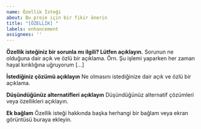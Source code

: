 ```yaml
---
name: Özellik İsteği
about: Bu proje için bir fikir önerin
title: "[ÖZELLİK] "
labels: enhancement
assignees: ''
---
```


**Özellik isteğiniz bir sorunla mı ilgili? Lütfen açıklayın.**
Sorunun ne olduğuna dair açık ve özlü bir açıklama. Örn. Şu işlemi yaparken her zaman hayal kırıklığına uğruyorum [...]

**İstediğiniz çözümü açıklayın**
Ne olmasını istediğinize dair açık ve özlü bir açıklama.

**Düşündüğünüz alternatifleri açıklayın**
Düşündüğünüz alternatif çözümleri veya özellikleri açıklayın.

**Ek bağlam**
Özellik isteği hakkında başka herhangi bir bağlam veya ekran görüntüsü buraya ekleyin. 
